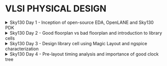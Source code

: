 # VLSI PHYSICAL DESIGN
<details><summary>Sky130 Day 1 - Inception of open-source EDA, OpenLANE and Sky130 PDK</summary>
  
## How to talk to computers

+ Pads: They are like doors to inputs and outputs
+ Core: Digital logic
+ Die: Size of the entire chip
+ Foundry IPs
+ Foundry: Place where chips get manufactured
+ Macros: Digital Blocks
+ Instruction Set Architecture

- EDA Toold
- PDK Data
- RTL Designs

### Labwork

![image](https://github.com/mauriya0202/pes_pd/assets/112739882/c56c2556-72a7-4f65-aa93-3ae4c8172c80)
![image](https://github.com/mauriya0202/pes_pd/assets/112739882/ffbf4a46-334b-405a-808a-ace1aaaf10e8)



</details>


<details><summary>Sky130 Day 2 - Good floorplan vs bad floorplan and introduction to library cells</summary>

## Chip Floor planning considerations

+ Defining width and height of Core and Die: 100% utilization of core area, practically its about 60%
+ Aspect ratio
+ Utilization Factor

- Concept of preplaced cells
- Decoupling Capacitors
- Power Planning
- Pin placement and logical cell placement blockage

### Labwork

+ Steps to run floorplan using OpenLANE

![image](https://github.com/mauriya0202/pes_pd/assets/112739882/44e6269a-a9e4-4c41-8505-373fc748ad69)
![image](https://github.com/mauriya0202/pes_pd/assets/112739882/7ccbc2fd-c758-47f6-ada0-458d25b3d208)
![image](https://github.com/mauriya0202/pes_pd/assets/112739882/1fc7d7bf-cb65-4307-b839-6c840dd3a2e5)
![image](https://github.com/mauriya0202/pes_pd/assets/112739882/7aa5e7ef-3b36-468e-80eb-03df8a9bf10f)


+ Running Placement on OpenLane
  ![image](https://github.com/mauriya0202/pes_pd/assets/112739882/76558be1-a790-43a4-9dc8-a41de29f3327)
  ![image](https://github.com/mauriya0202/pes_pd/assets/112739882/d6828a3a-e3a5-467d-910e-0e39fd4f4430)
  ![image](https://github.com/mauriya0202/pes_pd/assets/112739882/2ef1ca7f-0caa-42a7-97eb-7106d85ca724)

+ Slew low threshold
+ Slew high threshold

</details>


<details><summary>Sky130 Day 3 - Design library cell using Magic Layout and ngspice characterization</summary>

+ Note: DRC errors in magic will be highlighted with white dotted lines
+ post layout simulation


#### Labwork for CMOS invereter NgSPICE Simulation
![image](https://github.com/mauriya0202/pes_pd/assets/112739882/95b50b30-5e87-4694-9b0b-ecf909229f1f)

![image](https://github.com/mauriya0202/pes_pd/assets/112739882/51ff8c52-d1d2-4b77-ac2e-6ac793f606d7)

### Lab Work

![image](https://github.com/mauriya0202/pes_pd/assets/112739882/efc7dd24-893f-4248-9d46-e50cd18337ee)
![image](https://github.com/mauriya0202/pes_pd/assets/112739882/f04b0e19-3a78-4128-8261-0acee6eaeaf5)


+ To extract SPICE Netlist
  ![image](https://github.com/mauriya0202/pes_pd/assets/112739882/528090dd-04d5-45ac-9249-e583aa8dd429)
+ SPICE File
  ![image](https://github.com/mauriya0202/pes_pd/assets/112739882/2c9df05f-2d05-4271-ab9c-9f0ce6bd5f0f)
+ SPICE file after wrapper for simulation
  ![image](https://github.com/mauriya0202/pes_pd/assets/112739882/f619146a-d631-459d-a8ff-9809a6ef2190)
+ ngspice
  ![image](https://github.com/mauriya0202/pes_pd/assets/112739882/7b14d0d1-c22c-49f3-a2dc-acc75c4f6990)

#### Magic Tool and sky130 PDKs

![image](https://github.com/mauriya0202/pes_pd/assets/112739882/4d4e48b4-effa-4668-9d49-421ee25b70e4)
![image](https://github.com/mauriya0202/pes_pd/assets/112739882/11573355-2567-49d2-ad75-e841ae7fe284)
![image](https://github.com/mauriya0202/pes_pd/assets/112739882/5291d410-0cfd-47f2-a42a-907c135d62f7)
![image](https://github.com/mauriya0202/pes_pd/assets/112739882/51910833-3235-4612-8a37-0b0edeb6e04a)

+ Correcting Errors
  ![image](https://github.com/mauriya0202/pes_pd/assets/112739882/a87ec51c-1d5b-4fcb-b4a9-4060ff6f97a2)
  ![image](https://github.com/mauriya0202/pes_pd/assets/112739882/eca9c8b9-b1ba-4825-89f8-bbd562902e14)

![image](https://github.com/mauriya0202/pes_pd/assets/112739882/c351b1bc-a9ca-4ea3-98ab-c13a621ed8ef)


</details>


<details><summary>Sky130 Day 4 - Pre-layout timing analysis and importance of good clock tree</summary>

+ Inner box defines the PR Boundary
+ tracks.info : Where PNR can route the metal layers
  ![image](https://github.com/mauriya0202/pes_pd/assets/112739882/31be7819-d0c7-4568-96a9-5c952e14637e)
+ Ports should be at intersection of the horizontal and vertical tracks of any layer (eg li1 metal layer)
+ Grid info to track info
  ![image](https://github.com/mauriya0202/pes_pd/assets/112739882/1006c1c3-a919-47b0-b08a-9fc7220940f4)
+ Magic Layout to LEF
  ![image](https://github.com/mauriya0202/pes_pd/assets/112739882/49567cb3-493a-46f9-bd66-c0aa9728ed3e)
  ![image](https://github.com/mauriya0202/pes_pd/assets/112739882/852136ac-168b-4b10-b33e-e901d91d57c9)
+ Including Custom Cell in to OpenLane Flow
  ![image](https://github.com/mauriya0202/pes_pd/assets/112739882/22060c5b-b57a-4717-98c5-954636d2a3f4)
  ![image](https://github.com/mauriya0202/pes_pd/assets/112739882/a4fe7726-4a7f-4f64-8cba-3b1649abeafc)
  ![image](https://github.com/mauriya0202/pes_pd/assets/112739882/ccb706da-e2b8-46da-a85a-f523884d52a4)





</details>
